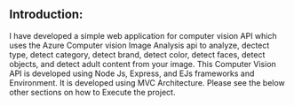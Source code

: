 ## Introduction: 
I have developed a simple web application for computer vision API which uses the Azure Computer vision Image Analysis api to analyze, dectect type, detect category, detect brand, detect color, detect faces, detect objects, and detect adult content from your image. This Computer Vision API is developed using Node Js, Express, and EJs frameworks and Environment. It is developed using MVC Architecture. Please see the below other sections on how to Execute the project. 



